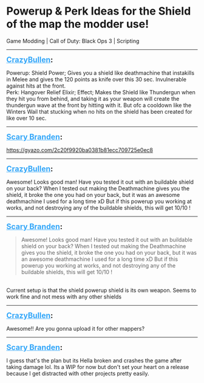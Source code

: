 # Powerup & Perk Ideas for the Shield of the map the modder use!
Game Modding | Call of Duty: Black Ops 3 | Scripting

---
<strong style="font-size: 1.4em;"><span style="text-decoration: underline;text-decoration-color: #34a7f9;"><span style="color:#34a7f9;">CrazyBullen</span></span>:</strong>

<p>Powerup: Shield Power; Gives you a shield like deathmachine that instakills in Melee and gives the 120 points as knife over this 30 sec. Invulnerable against hits at the front.<br />Perk: Hangover Relief Elixir; Effect; Makes the Shield like Thundergun when they hit you from behind, and taking it as your weapon will create the thundergun wave at the front by hitting with it. But ofc a cooldown like the Winters Wail that stucking when no hits on the shield has been created for like over 10 sec.</p>

---
<strong style="font-size: 1.4em;"><span style="text-decoration: underline;text-decoration-color: #34a7f9;"><span style="color:#34a7f9;">Scary Branden</span></span>:</strong>

<p><a href="https://gyazo.com/2c20f9920ba0381b81ecc709725e0ec8">https://gyazo.com/2c20f9920ba0381b81ecc709725e0ec8</a></p>

---
<strong style="font-size: 1.4em;"><span style="text-decoration: underline;text-decoration-color: #34a7f9;"><span style="color:#34a7f9;">CrazyBullen</span></span>:</strong>

<p>Awesome! Looks good man! Have you tested it out with an buildable shield on your back? When I tested out making the Deathmachine gives you the shield, it broke the one you had on your back, but it was an awesome deathmachine I used for a long time xD But if this powerup you working at works, and not destroying any of the buildable shields, this will get 10/10 !</p>

---
<strong style="font-size: 1.4em;"><span style="text-decoration: underline;text-decoration-color: #34a7f9;"><span style="color:#34a7f9;">Scary Branden</span></span>:</strong>

<p><blockquote>Awesome! Looks good man! Have you tested it out with an buildable shield on your back? When I tested out making the Deathmachine gives you the shield, it broke the one you had on your back, but it was an awesome deathmachine I used for a long time xD But if this powerup you working at works, and not destroying any of the buildable shields, this will get 10/10 !<br /></blockquote><br />Current setup is that the shield powerup shield is its own weapon. Seems to work fine and not mess with any other shields</p>

---
<strong style="font-size: 1.4em;"><span style="text-decoration: underline;text-decoration-color: #34a7f9;"><span style="color:#34a7f9;">CrazyBullen</span></span>:</strong>

<p>Awesome!! Are you gonna upload it for other mappers?</p>

---
<strong style="font-size: 1.4em;"><span style="text-decoration: underline;text-decoration-color: #34a7f9;"><span style="color:#34a7f9;">Scary Branden</span></span>:</strong>

<p>I guess that&#39;s the plan but its Hella broken and crashes the game after taking damage lol. Its a WIP for now but don&#39;t set your heart on a release because I get distracted with other projects pretty easily.</p>
